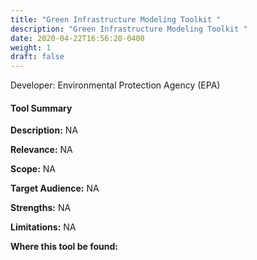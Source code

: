 ```yaml
---
title: "Green Infrastructure Modeling Toolkit "
description: "Green Infrastructure Modeling Toolkit "
date: 2020-04-22T16:56:20-0400
weight: 1
draft: false
---
```

Developer: Environmental Protection Agency (EPA)

#### Tool Summary
**Description:** NA

**Relevance:** NA

**Scope:** NA

**Target Audience:** NA

**Strengths:** NA

**Limitations:** NA

**Where this tool be found:** 
